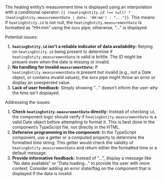 The heating entity’s measurement time is displayed using an interpolation with a conditional operator: `{{ (heatingEntity.id !== null) ? (heatingEntity.measurementDate | date: 'HH:mm') : "..."}}`. This means: If `heatingEntity.id` is not null, the `heatingEntity.measurementDate` is formatted as "HH:mm" using the `date` pipe; otherwise, "..." is displayed.

Potential issues:

1.  **`heatingEntity.id` isn't a reliable indicator of data availability:** Relying on `heatingEntity.id` being present to determine if `heatingEntity.measurementDate` is valid is brittle. The ID might be present even when the date is missing or invalid.
2.  **No handling for invalid `measurementDate`:** If `heatingEntity.measurementDate` *is* present but invalid (e.g., not a Date object, or contains invalid values), the `date` pipe might throw an error or display an unexpected value.
3.  **Lack of user feedback:** Simply showing "..." doesn't inform the user *why* the time isn't displayed.

Addressing the issues:

1.  **Check `heatingEntity.measurementDate` directly:**  Instead of checking `id`, the component logic should verify if `heatingEntity.measurementDate` is a valid Date object before attempting to format it.  This is best done in the component’s TypeScript file, not directly in the HTML.
2.  **Defensive programming in the component:**  In the TypeScript component, use a getter or a computed property to determine the formatted time string. This getter would check the validity of `heatingEntity.measurementDate` and return either the formatted time or a default message.
3.  **Provide informative feedback:**  Instead of "...", display a message like "No data available" or "Data loading..." to provide the user with more context.  Consider adding an error state/flag on the component that is displayed if the data is invalid.